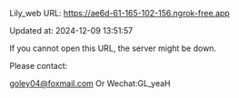Lily_web URL: https://ae6d-61-165-102-156.ngrok-free.app

Updated at: 2024-12-09 13:51:57

If you cannot open this URL, the server might be down.

Please contact: 

goley04@foxmail.com Or Wechat:GL_yeaH